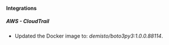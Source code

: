 #### Integrations
##### AWS - CloudTrail
- Updated the Docker image to: *demisto/boto3py3:1.0.0.88114*.
